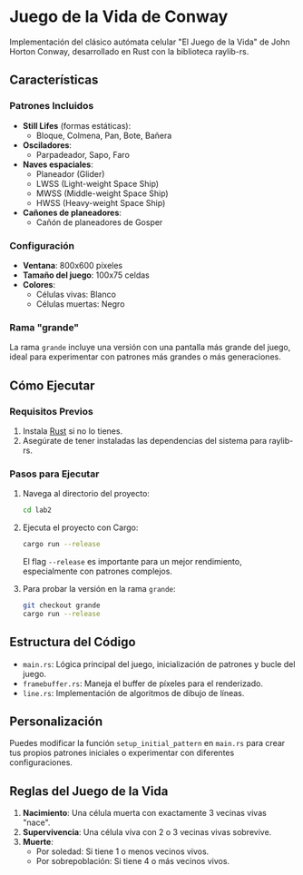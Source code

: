 # Juego de la Vida de Conway

Implementación del clásico autómata celular "El Juego de la Vida" de John Horton Conway, desarrollado en Rust con la biblioteca raylib-rs.

## Características

### Patrones Incluidos
- **Still Lifes** (formas estáticas):
  - Bloque, Colmena, Pan, Bote, Bañera
- **Osciladores**:
  - Parpadeador, Sapo, Faro
- **Naves espaciales**:
  - Planeador (Glider)
  - LWSS (Light-weight Space Ship)
  - MWSS (Middle-weight Space Ship)
  - HWSS (Heavy-weight Space Ship)
- **Cañones de planeadores**:
  - Cañón de planeadores de Gosper

### Configuración
- **Ventana**: 800x600 píxeles
- **Tamaño del juego**: 100x75 celdas
- **Colores**: 
  - Células vivas: Blanco
  - Células muertas: Negro

### Rama "grande"
La rama `grande` incluye una versión con una pantalla más grande del juego, ideal para experimentar con patrones más grandes o más generaciones.

## Cómo Ejecutar

### Requisitos Previos
1. Instala [Rust](https://www.rust-lang.org/tools/install) si no lo tienes.
2. Asegúrate de tener instaladas las dependencias del sistema para raylib-rs.

### Pasos para Ejecutar
1. Navega al directorio del proyecto:
   ```bash
   cd lab2
   ```

2. Ejecuta el proyecto con Cargo:
   ```bash
   cargo run --release
   ```

   El flag `--release` es importante para un mejor rendimiento, especialmente con patrones complejos.

3. Para probar la versión en la rama `grande`:
   ```bash
   git checkout grande
   cargo run --release
   ```

## Estructura del Código
- `main.rs`: Lógica principal del juego, inicialización de patrones y bucle del juego.
- `framebuffer.rs`: Maneja el buffer de píxeles para el renderizado.
- `line.rs`: Implementación de algoritmos de dibujo de líneas.

## Personalización
Puedes modificar la función `setup_initial_pattern` en `main.rs` para crear tus propios patrones iniciales o experimentar con diferentes configuraciones.

## Reglas del Juego de la Vida
1. **Nacimiento**: Una célula muerta con exactamente 3 vecinas vivas "nace".
2. **Supervivencia**: Una célula viva con 2 o 3 vecinas vivas sobrevive.
3. **Muerte**:
   - Por soledad: Si tiene 1 o menos vecinos vivos.
   - Por sobrepoblación: Si tiene 4 o más vecinos vivos.
